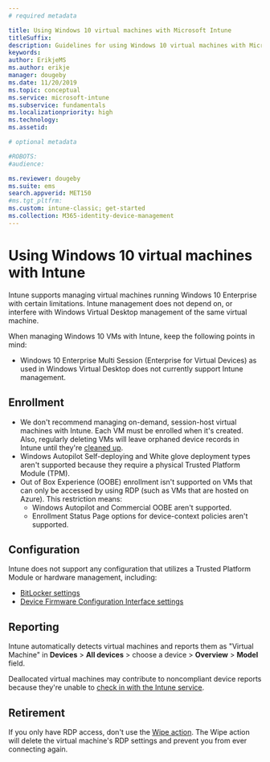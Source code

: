 ```yaml
---
# required metadata

title: Using Windows 10 virtual machines with Microsoft Intune
titleSuffix: 
description: Guidelines for using Windows 10 virtual machines with Microsoft Intune
keywords:
author: ErikjeMS  
ms.author: erikje
manager: dougeby
ms.date: 11/20/2019
ms.topic: conceptual
ms.service: microsoft-intune
ms.subservice: fundamentals
ms.localizationpriority: high
ms.technology:
ms.assetid: 

# optional metadata

#ROBOTS:
#audience:

ms.reviewer: dougeby
ms.suite: ems
search.appverid: MET150
#ms.tgt_pltfrm:
ms.custom: intune-classic; get-started
ms.collection: M365-identity-device-management
---
```


# Using Windows 10 virtual machines with Intune

Intune supports managing virtual machines running Windows 10 Enterprise with certain limitations. Intune management does not depend on, or interfere with Windows Virtual Desktop management of the same virtual machine.

When managing Windows 10 VMs with Intune, keep the following points in mind:

- Windows 10 Enterprise Multi Session (Enterprise for Virtual Devices) as used in Windows Virtual Desktop does not currently support Intune management.

## Enrollment
- We don't recommend managing on-demand, session-host virtual machines with Intune. Each VM must be enrolled when it's created. Also, regularly deleting VMs will leave orphaned device records in Intune until they're [cleaned up](../remote-actions/devices-wipe.md#automatically-delete-devices-with-cleanup-rules). 
- Windows Autopilot Self-deploying and White glove deployment types aren't supported because they require a physical Trusted Platform Module (TPM). 
- Out of Box Experience (OOBE) enrollment isn't supported on VMs that can only be accessed by using RDP (such as VMs that are hosted on Azure). This restriction means:
    - Windows Autopilot and Commercial OOBE aren't supported.
    - Enrollment Status Page options for device-context policies aren't supported.


## Configuration
Intune does not support any configuration that utilizes a Trusted Platform Module or hardware management, including:
- [BitLocker settings](../configuration/device-profiles.md#endpoint-protection)
- [Device Firmware Configuration Interface settings](../configuration/device-profiles.md#device-firmware-configuration-interface)

## Reporting
Intune automatically detects virtual machines and reports them as "Virtual Machine" in **Devices** > **All devices** > choose a device > **Overview** > **Model** field. 

Deallocated virtual machines may contribute to noncompliant device reports because they're unable to [check in with the Intune service](../configuration/device-profile-troubleshoot.md#how-long-does-it-take-for-devices-to-get-a-policy-profile-or-app-after-they-are-assigned).

## Retirement
If you only have RDP access, don't use the [Wipe action](../remote-actions/devices-wipe.md#wipe). The Wipe action will delete the virtual machine's RDP settings and prevent you from ever connecting again.



